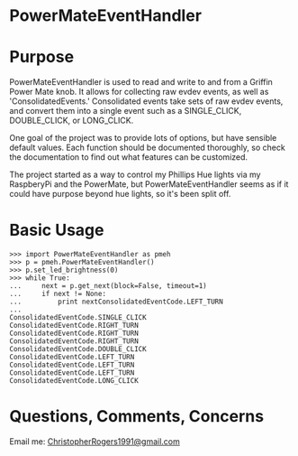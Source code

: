 PowerMateEventHandler
==========

# Purpose

PowerMateEventHandler is used to read and write to and from a Griffin Power Mate knob.
It allows for collecting raw evdev events, as well as 'ConsolidatedEvents.' Consolidated events
take sets of raw evdev events, and convert them into a single event such as a SINGLE_CLICK, DOUBLE_CLICK,
or LONG_CLICK.

One goal of the project was to provide lots of options, but have sensible default values. Each function
should be documented thoroughly, so check the documentation to find out what features
can be customized.

The project started as a way to control my Phillips Hue lights via my RaspberyPi and the PowerMate,
but PowerMateEventHandler seems as if it could have purpose beyond hue lights, so it's been split
off.

# Basic Usage
```
>>> import PowerMateEventHandler as pmeh
>>> p = pmeh.PowerMateEventHandler()
>>> p.set_led_brightness(0)
>>> while True:
...     next = p.get_next(block=False, timeout=1)
...     if next != None:
...         print nextConsolidatedEventCode.LEFT_TURN
...
ConsolidatedEventCode.SINGLE_CLICK
ConsolidatedEventCode.RIGHT_TURN
ConsolidatedEventCode.RIGHT_TURN
ConsolidatedEventCode.RIGHT_TURN
ConsolidatedEventCode.DOUBLE_CLICK
ConsolidatedEventCode.LEFT_TURN
ConsolidatedEventCode.LEFT_TURN
ConsolidatedEventCode.LEFT_TURN
ConsolidatedEventCode.LONG_CLICK
```


# Questions, Comments, Concerns

Email me: ChristopherRogers1991@gmail.com
